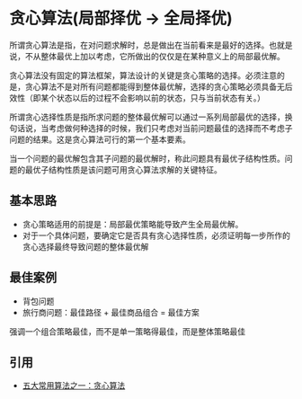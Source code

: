 # 贪心算法(局部择优 -> 全局择优)

所谓贪心算法是指，在对问题求解时，总是做出在当前看来是最好的选择。也就是说，不从整体最优上加以考虑，它所做出的仅仅是在某种意义上的局部最优解。

贪心算法没有固定的算法框架，算法设计的关键是贪心策略的选择。必须注意的是，贪心算法不是对所有问题都能得到整体最优解，选择的贪心策略必须具备无后效性（即某个状态以后的过程不会影响以前的状态，只与当前状态有关。）

所谓贪心选择性质是指所求问题的整体最优解可以通过一系列局部最优的选择，换句话说，当考虑做何种选择的时候，我们只考虑对当前问题最佳的选择而不考虑子问题的结果。这是贪心算法可行的第一个基本要素。

当一个问题的最优解包含其子问题的最优解时，称此问题具有最优子结构性质。问题的最优子结构性质是该问题可用贪心算法求解的关键特征。

## 基本思路

- 贪心策略适用的前提是：局部最优策略能导致产生全局最优解。
- 对于一个具体问题，要确定它是否具有贪心选择性质，必须证明每一步所作的贪心选择最终导致问题的整体最优解

## 最佳案例

- 背包问题
- 旅行商问题：最佳路径 + 最佳商品组合 = 最佳方案

强调一个组合策略最佳，而不是单一策略得最佳，而是整体策略最佳

## 引用

- [五大常用算法之一：贪心算法](https://www.jianshu.com/p/ab89df9759c8)
